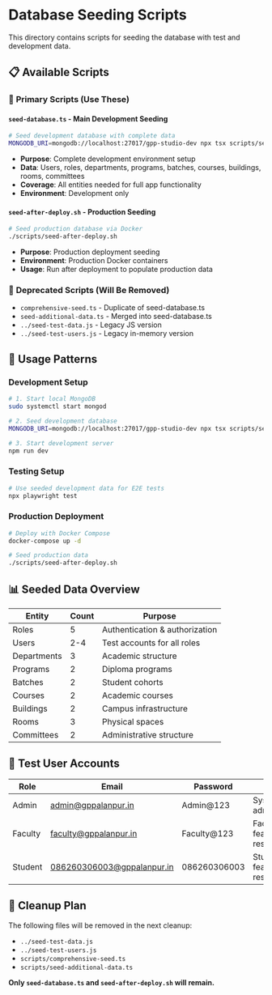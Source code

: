 # Database Seeding Scripts

This directory contains scripts for seeding the database with test and development data.

## 📋 Available Scripts

### 🎯 **Primary Scripts (Use These)**

#### `seed-database.ts` - **Main Development Seeding**
```bash
# Seed development database with complete data
MONGODB_URI=mongodb://localhost:27017/gpp-studio-dev npx tsx scripts/seed-database.ts
```
- **Purpose**: Complete development environment setup
- **Data**: Users, roles, departments, programs, batches, courses, buildings, rooms, committees
- **Coverage**: All entities needed for full app functionality
- **Environment**: Development only

#### `seed-after-deploy.sh` - **Production Seeding**
```bash
# Seed production database via Docker
./scripts/seed-after-deploy.sh
```
- **Purpose**: Production deployment seeding
- **Environment**: Production Docker containers
- **Usage**: Run after deployment to populate production data

### 🚫 **Deprecated Scripts (Will Be Removed)**

- `comprehensive-seed.ts` - Duplicate of seed-database.ts
- `seed-additional-data.ts` - Merged into seed-database.ts  
- `../seed-test-data.js` - Legacy JS version
- `../seed-test-users.js` - Legacy in-memory version

## 🔄 **Usage Patterns**

### Development Setup
```bash
# 1. Start local MongoDB
sudo systemctl start mongod

# 2. Seed development database
MONGODB_URI=mongodb://localhost:27017/gpp-studio-dev npx tsx scripts/seed-database.ts

# 3. Start development server
npm run dev
```

### Testing Setup  
```bash
# Use seeded development data for E2E tests
npx playwright test
```

### Production Deployment
```bash
# Deploy with Docker Compose
docker-compose up -d

# Seed production data
./scripts/seed-after-deploy.sh
```

## 📊 **Seeded Data Overview**

| Entity | Count | Purpose |
|--------|-------|---------|
| Roles | 5 | Authentication & authorization |
| Users | 2-4 | Test accounts for all roles |
| Departments | 3 | Academic structure |
| Programs | 2 | Diploma programs |
| Batches | 2 | Student cohorts |
| Courses | 2 | Academic courses |
| Buildings | 2 | Campus infrastructure |
| Rooms | 3 | Physical spaces |
| Committees | 2 | Administrative structure |

## 🔐 **Test User Accounts**

| Role | Email | Password | Purpose |
|------|-------|----------|---------|
| Admin | admin@gppalanpur.in | Admin@123 | System administration |
| Faculty | faculty@gppalanpur.in | Faculty@123 | Faculty features & resume |
| Student | 086260306003@gppalanpur.in | 086260306003 | Student features & resume |

## 🧹 **Cleanup Plan**

The following files will be removed in the next cleanup:
- `../seed-test-data.js`
- `../seed-test-users.js` 
- `scripts/comprehensive-seed.ts`
- `scripts/seed-additional-data.ts`

**Only `seed-database.ts` and `seed-after-deploy.sh` will remain.**